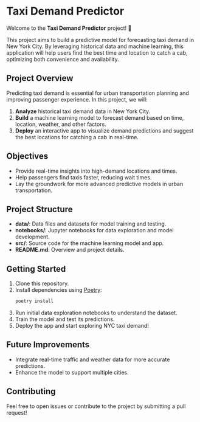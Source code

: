 # Taxi Demand Predictor

Welcome to the **Taxi Demand Predictor** project! 🚖

This project aims to build a predictive model for forecasting taxi demand in New York City. By leveraging historical data and machine learning, this application will help users find the best time and location to catch a cab, optimizing both convenience and availability.

## Project Overview

Predicting taxi demand is essential for urban transportation planning and improving passenger experience. In this project, we will:

1. **Analyze** historical taxi demand data in New York City.
2. **Build** a machine learning model to forecast demand based on time, location, weather, and other factors.
3. **Deploy** an interactive app to visualize demand predictions and suggest the best locations for catching a cab in real-time.

## Objectives

- Provide real-time insights into high-demand locations and times.
- Help passengers find taxis faster, reducing wait times.
- Lay the groundwork for more advanced predictive models in urban transportation.

## Project Structure

- **data/**: Data files and datasets for model training and testing.
- **notebooks/**: Jupyter notebooks for data exploration and model development.
- **src/**: Source code for the machine learning model and app.
- **README.md**: Overview and project details.

## Getting Started

1. Clone this repository.
2. Install dependencies using [Poetry](https://python-poetry.org/):
   ```bash
   poetry install
   ```
3. Run initial data exploration notebooks to understand the dataset.
4. Train the model and test its predictions.
5. Deploy the app and start exploring NYC taxi demand!

## Future Improvements

- Integrate real-time traffic and weather data for more accurate predictions.
- Enhance the model to support multiple cities.

## Contributing

Feel free to open issues or contribute to the project by submitting a pull request!
